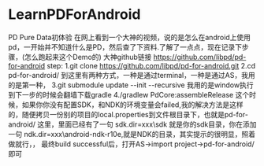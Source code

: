 # LearnPDForAndroid
PD Pure Data初体验
在网上看到一个大神的视频，说的是怎么在android上使用pd，一开始并不知道什么是PD，然后查了下资料.了解了一点点，现在记录下步骤，(怎么跑起来这个Demo的)
大神github链接
https://github.com/libpd/pd-for-android
step:
1.git clone https://github.com/libpd/pd-for-android.git
2.cd pd-for-android/
到这里有两种方式，一种是通过terminal，一种是通过AS，我用的是第一种，
3.git submodule update --init --recursive
我用的是window执行到下一步的时候会翻墙下载gradle
4./gradlew PdCore:assembleRelease
这个时候，如果你你没有配置SDK，和NDK的环境变量会failed,我的解决方法是这样的，随便拷贝一份别的项目的local.properties到文件根目录下，也就是pd-for-android/  这里，里面已经有了一句 sdk.dir=xxx\\sdk  就是你的sdk目录，你在添加一句 ndk.dir=xxx\\android-ndk-r10e,就是NDK的目录，其实提示的很明显，照着做就行，，
最终build successful后，打开AS->import project->pd-for-android/ 即可
